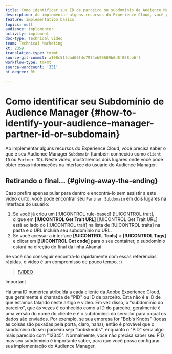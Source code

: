 ```yaml
---
title: Como identificar sua ID de parceiro ou subdomínio de Audience Manager
description: Ao implementar alguns recursos do Experience Cloud, você precisa saber qual é a sua "ID de parceiro" do Audience Manager (também conhecida como "ID de cliente" ou "Subdomínio"). Neste vídeo, mostraremos dois lugares onde você pode obter essa ID na interface do usuário do Audience Manager.
feature: implementation basics
topics: null
audience: implementer
activity: implement
doc-type: technical video
team: Technical Marketing
kt: 2359
translation-type: tm+mt
source-git-commit: a108c51fdad66f4e7974eb96609b6d8f058cb6ff
workflow-type: tm+mt
source-wordcount: '331'
ht-degree: 0%

---
```



# Como identificar seu Subdomínio de Audience Manager {#how-to-identify-your-audience-manager-partner-id-or-subdomain}

Ao implementar alguns recursos do Experience Cloud, você precisa saber o que é seu Audience Manager `Subdomain` (também conhecido como `client ID` ou `Partner ID`). Neste vídeo, mostraremos dois lugares onde você pode obter essas informações na interface do usuário do Audience Manager.

## Retirando o final... {#giving-away-the-ending}

Caso prefira apenas pular para dentro e encontrá-lo sem assistir a este vídeo curto, você pode encontrar seu `Partner Subdomain` em dois lugares na interface do usuário:

1. Se você já criou um [!UICONTROL rule-based] [!UICONTROL trait], clique em **[!UICONTROL Get Trait URL]**
   [!UICONTROL Get Trait URL] está ao lado do  [!UICONTROL trait] na lista de  [!UICONTROL traits] na pasta e o URL incluirá seu subdomínio no URL.
1. Se você acessar a interface **[!UICONTROL Tools]** > **[!UICONTROL Tags]** e clicar em **[!UICONTROL Get code]** para o seu container, o subdomínio estará na direção do final da linha Akamai

Se você não conseguir encontrá-lo rapidamente com essas referências rápidas, o vídeo é um compromisso de pouco tempo. :)

>[!VIDEO](https://video.tv.adobe.com/v/25922/?quality=12)

>[!IMPORTANT]
>
>Há uma ID numérica atribuída a cada cliente da Adobe Experience Cloud, que geralmente é chamada de &quot;PID&quot; ou ID de parceiro. Esta não é a ID de que estamos falando neste artigo e vídeo. Em vez disso, o &quot;subdomínio do parceiro&quot;, que às vezes é conhecido como a ID do parceiro, geralmente é uma versão do nome do cliente e é o subdomínio do servidor para o qual os dados são enviados. Por exemplo, se sua empresa for &quot;Bob&#39;s Knobs&quot; (todas as coisas são puxadas pela porta, claro, haha), então é provável que o subdomínio do seu parceiro seja &quot;bobsknobs&quot;, enquanto o &quot;PID&quot; seria algo mais parecido com &quot;12345&quot;. Normalmente, você não precisa saber seu PID, mas seu subdomínio é importante saber, para que você possa configurar sua implementação do Audience Manager.

